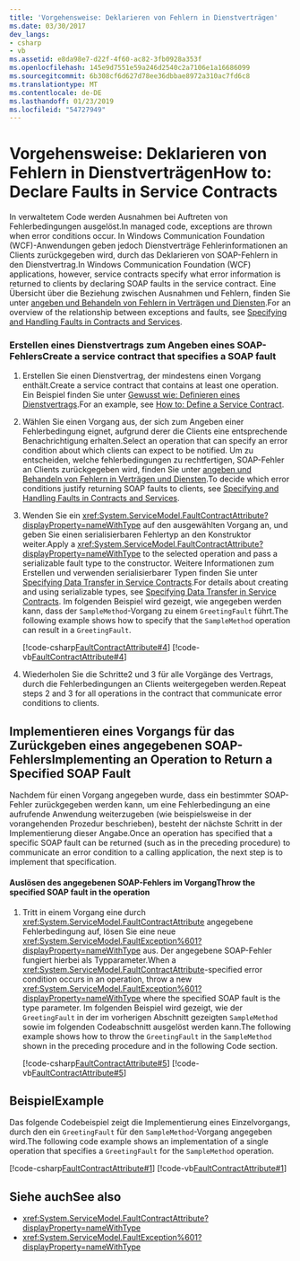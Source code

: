 ```yaml
---
title: 'Vorgehensweise: Deklarieren von Fehlern in Dienstverträgen'
ms.date: 03/30/2017
dev_langs:
- csharp
- vb
ms.assetid: e8da98e7-d22f-4f60-ac82-3fb0928a353f
ms.openlocfilehash: 145e9d7551e59a246d2540c2a7106e1a16686099
ms.sourcegitcommit: 6b308cf6d627d78ee36dbbae8972a310ac7fd6c8
ms.translationtype: MT
ms.contentlocale: de-DE
ms.lasthandoff: 01/23/2019
ms.locfileid: "54727949"
---
```

# <a name="how-to-declare-faults-in-service-contracts"></a><span data-ttu-id="76a01-102">Vorgehensweise: Deklarieren von Fehlern in Dienstverträgen</span><span class="sxs-lookup"><span data-stu-id="76a01-102">How to: Declare Faults in Service Contracts</span></span>
<span data-ttu-id="76a01-103">In verwaltetem Code werden Ausnahmen bei Auftreten von Fehlerbedingungen ausgelöst.</span><span class="sxs-lookup"><span data-stu-id="76a01-103">In managed code, exceptions are thrown when error conditions occur.</span></span> <span data-ttu-id="76a01-104">In Windows Communication Foundation (WCF)-Anwendungen geben jedoch Dienstverträge Fehlerinformationen an Clients zurückgegeben wird, durch das Deklarieren von SOAP-Fehlern in den Dienstvertrag.</span><span class="sxs-lookup"><span data-stu-id="76a01-104">In Windows Communication Foundation (WCF) applications, however, service contracts specify what error information is returned to clients by declaring SOAP faults in the service contract.</span></span> <span data-ttu-id="76a01-105">Eine Übersicht über die Beziehung zwischen Ausnahmen und Fehlern, finden Sie unter [angeben und Behandeln von Fehlern in Verträgen und Diensten](../../../docs/framework/wcf/specifying-and-handling-faults-in-contracts-and-services.md).</span><span class="sxs-lookup"><span data-stu-id="76a01-105">For an overview of the relationship between exceptions and faults, see [Specifying and Handling Faults in Contracts and Services](../../../docs/framework/wcf/specifying-and-handling-faults-in-contracts-and-services.md).</span></span>  
  
### <a name="create-a-service-contract-that-specifies-a-soap-fault"></a><span data-ttu-id="76a01-106">Erstellen eines Dienstvertrags zum Angeben eines SOAP-Fehlers</span><span class="sxs-lookup"><span data-stu-id="76a01-106">Create a service contract that specifies a SOAP fault</span></span>  
  
1.  <span data-ttu-id="76a01-107">Erstellen Sie einen Dienstvertrag, der mindestens einen Vorgang enthält.</span><span class="sxs-lookup"><span data-stu-id="76a01-107">Create a service contract that contains at least one operation.</span></span> <span data-ttu-id="76a01-108">Ein Beispiel finden Sie unter [Gewusst wie: Definieren eines Dienstvertrags](../../../docs/framework/wcf/how-to-define-a-wcf-service-contract.md).</span><span class="sxs-lookup"><span data-stu-id="76a01-108">For an example, see [How to: Define a Service Contract](../../../docs/framework/wcf/how-to-define-a-wcf-service-contract.md).</span></span>  
  
2.  <span data-ttu-id="76a01-109">Wählen Sie einen Vorgang aus, der sich zum Angeben einer Fehlerbedingung eignet, aufgrund derer die Clients eine entsprechende Benachrichtigung erhalten.</span><span class="sxs-lookup"><span data-stu-id="76a01-109">Select an operation that can specify an error condition about which clients can expect to be notified.</span></span> <span data-ttu-id="76a01-110">Um zu entscheiden, welche fehlerbedingungen zu rechtfertigen, SOAP-Fehler an Clients zurückgegeben wird, finden Sie unter [angeben und Behandeln von Fehlern in Verträgen und Diensten](../../../docs/framework/wcf/specifying-and-handling-faults-in-contracts-and-services.md).</span><span class="sxs-lookup"><span data-stu-id="76a01-110">To decide which error conditions justify returning SOAP faults to clients, see [Specifying and Handling Faults in Contracts and Services](../../../docs/framework/wcf/specifying-and-handling-faults-in-contracts-and-services.md).</span></span>  
  
3.  <span data-ttu-id="76a01-111">Wenden Sie ein <xref:System.ServiceModel.FaultContractAttribute?displayProperty=nameWithType> auf den ausgewählten Vorgang an, und geben Sie einen serialisierbaren Fehlertyp an den Konstruktor weiter.</span><span class="sxs-lookup"><span data-stu-id="76a01-111">Apply a <xref:System.ServiceModel.FaultContractAttribute?displayProperty=nameWithType> to the selected operation and pass a serializable fault type to the constructor.</span></span> <span data-ttu-id="76a01-112">Weitere Informationen zum Erstellen und verwenden serialisierbarer Typen finden Sie unter [Specifying Data Transfer in Service Contracts](../../../docs/framework/wcf/feature-details/specifying-data-transfer-in-service-contracts.md).</span><span class="sxs-lookup"><span data-stu-id="76a01-112">For details about creating and using serializable types, see [Specifying Data Transfer in Service Contracts](../../../docs/framework/wcf/feature-details/specifying-data-transfer-in-service-contracts.md).</span></span> <span data-ttu-id="76a01-113">Im folgenden Beispiel wird gezeigt, wie angegeben werden kann, dass der `SampleMethod`-Vorgang zu einem `GreetingFault` führt.</span><span class="sxs-lookup"><span data-stu-id="76a01-113">The following example shows how to specify that the `SampleMethod` operation can result in a `GreetingFault`.</span></span>  
  
     [!code-csharp[FaultContractAttribute#4](../../../samples/snippets/csharp/VS_Snippets_CFX/faultcontractattribute/cs/services.cs#4)]
     [!code-vb[FaultContractAttribute#4](../../../samples/snippets/visualbasic/VS_Snippets_CFX/faultcontractattribute/vb/services.vb#4)]  
  
4.  <span data-ttu-id="76a01-114">Wiederholen Sie die Schritte2 und 3 für alle Vorgänge des Vertrags, durch die Fehlerbedingungen an Clients weitergegeben werden.</span><span class="sxs-lookup"><span data-stu-id="76a01-114">Repeat steps 2 and 3 for all operations in the contract that communicate error conditions to clients.</span></span>  
  
## <a name="implementing-an-operation-to-return-a-specified-soap-fault"></a><span data-ttu-id="76a01-115">Implementieren eines Vorgangs für das Zurückgeben eines angegebenen SOAP-Fehlers</span><span class="sxs-lookup"><span data-stu-id="76a01-115">Implementing an Operation to Return a Specified SOAP Fault</span></span>  
 <span data-ttu-id="76a01-116">Nachdem für einen Vorgang angegeben wurde, dass ein bestimmter SOAP-Fehler zurückgegeben werden kann, um eine Fehlerbedingung an eine aufrufende Anwendung weiterzugeben (wie beispielsweise in der vorangehenden Prozedur beschrieben), besteht der nächste Schritt in der Implementierung dieser Angabe.</span><span class="sxs-lookup"><span data-stu-id="76a01-116">Once an operation has specified that a specific SOAP fault can be returned (such as in the preceding procedure) to communicate an error condition to a calling application, the next step is to implement that specification.</span></span>  
  
#### <a name="throw-the-specified-soap-fault-in-the-operation"></a><span data-ttu-id="76a01-117">Auslösen des angegebenen SOAP-Fehlers im Vorgang</span><span class="sxs-lookup"><span data-stu-id="76a01-117">Throw the specified SOAP fault in the operation</span></span>  
  
1.  <span data-ttu-id="76a01-118">Tritt in einem Vorgang eine durch <xref:System.ServiceModel.FaultContractAttribute> angegebene Fehlerbedingung auf, lösen Sie eine neue <xref:System.ServiceModel.FaultException%601?displayProperty=nameWithType> aus. Der angegebene SOAP-Fehler fungiert hierbei als Typparameter.</span><span class="sxs-lookup"><span data-stu-id="76a01-118">When a <xref:System.ServiceModel.FaultContractAttribute>-specified error condition occurs in an operation, throw a new <xref:System.ServiceModel.FaultException%601?displayProperty=nameWithType> where the specified SOAP fault is the type parameter.</span></span> <span data-ttu-id="76a01-119">Im folgenden Beispiel wird gezeigt, wie der `GreetingFault` in der im vorherigen Abschnitt gezeigten `SampleMethod` sowie im folgenden Codeabschnitt ausgelöst werden kann.</span><span class="sxs-lookup"><span data-stu-id="76a01-119">The following example shows how to throw the `GreetingFault` in the `SampleMethod` shown in the preceding procedure and in the following Code section.</span></span>  
  
     [!code-csharp[FaultContractAttribute#5](../../../samples/snippets/csharp/VS_Snippets_CFX/faultcontractattribute/cs/services.cs#5)]
     [!code-vb[FaultContractAttribute#5](../../../samples/snippets/visualbasic/VS_Snippets_CFX/faultcontractattribute/vb/services.vb#5)]  
  
## <a name="example"></a><span data-ttu-id="76a01-120">Beispiel</span><span class="sxs-lookup"><span data-stu-id="76a01-120">Example</span></span>  
 <span data-ttu-id="76a01-121">Das folgende Codebeispiel zeigt die Implementierung eines Einzelvorgangs, durch den ein `GreetingFault` für den `SampleMethod`-Vorgang angegeben wird.</span><span class="sxs-lookup"><span data-stu-id="76a01-121">The following code example shows an implementation of a single operation that specifies a `GreetingFault` for the `SampleMethod` operation.</span></span>  
  
 [!code-csharp[FaultContractAttribute#1](../../../samples/snippets/csharp/VS_Snippets_CFX/faultcontractattribute/cs/services.cs#1)]
 [!code-vb[FaultContractAttribute#1](../../../samples/snippets/visualbasic/VS_Snippets_CFX/faultcontractattribute/vb/services.vb#1)]  
  
## <a name="see-also"></a><span data-ttu-id="76a01-122">Siehe auch</span><span class="sxs-lookup"><span data-stu-id="76a01-122">See also</span></span>
- <xref:System.ServiceModel.FaultContractAttribute?displayProperty=nameWithType>
- <xref:System.ServiceModel.FaultException%601?displayProperty=nameWithType>

